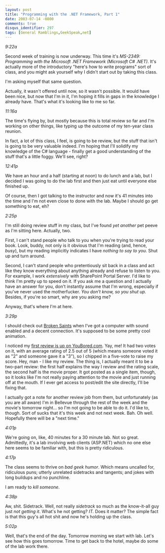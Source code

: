 ```yaml
---
layout: post
title: "Programming with the .NET Framework, Part 1"
date: 2003-07-14 -0800
comments: true
disqus_identifier: 297
tags: [General Ramblings,GeekSpeak,net]
---
```

*9:22a*
 
 Second week of training is now underway. This time it's *MS-2349:
Programming with the Microsoft .NET Framework (Microsoft C\# .NET)*.
It's actually more of the introductory "here's how to write programs"
sort of class, and you might ask yourself why I didn't start out by
taking this class.
 
 I'm asking myself that same question.
 
 Actually, it wasn't offered until now, so it wasn't possible. It would
have been nice, but now that I'm in it, I'm hoping it fills in gaps in
the knowledge I already have. That's what it's looking like to me so
far.
 
 *11:16a*
 
 The time's flying by, but mostly because this is total review so far
and I'm working on other things, like typing up the outcome of my
ten-year class reunion.
 
 In fact, a lot of this class, I feel, is going to be review, but the
stuff that isn't is going to be very valuable indeed. I'm hoping that
I'll solidify my knowledge of the C\# language - finally get a good
understanding of the stuff that's a little foggy. We'll see, right?
 
 *12:41p*
 
 We have an hour and a half (starting at noon) to do lunch and a lab,
but I decided I was going to do the lab first and then just eat until
everyone else finished up.
 
 Of course, then I got talking to the instructor and now it's 41 minutes
into the time and I'm not even close to done with the lab. Maybe I
should go get something to eat, eh?
 
 *2:25p*
 
 I'm still doing review stuff in my class, but I've found *yet another*
pet peeve as I'm sitting here. Actually, two.
 
 First, I can't stand people who talk to you when you're trying to read
your book. Look, buddy, not only is it obvious that I'm reading (and,
hence, *busy*), but my reading implicitly indicates I have *nothing to
say to you*. Shut up and turn around.
 
 Second, I can't stand people who pretentiously sit back in a class and
act like they know everything about anything already and refuse to
listen to you. For example, I work *extensively* with SharePoint Portal
Server. I'd like to think I'm pretty up to speed on it. If you ask me a
question and I actually have an answer for you, don't instantly assume
that I'm wrong, especially if you've never used the motherfucker. *You
don't know, so you shut up.* Besides, if you're so smart, why are you
asking me?
 
 Anyway, that's where I'm at here.
 
 *3:29p*
 
 I should check out [Broken Saints](http://www.brokensaints.com/) when
I've got a computer with sound enabled and a decent connection. It's
supposed to be some pretty cool animation.
 
 I noticed my [first review is up on
YouBored.com](http://www.youbored.com/site/modules.php?name=News&file=article&sid=60).
Yay, me! It had two votes on it, with an average rating of 2.5 out of 5
(which means someone voted it as "2" and someone gave it a "3"), so I
chipped in a five-vote to raise my score. Hey, man - I like my review.
The thing is, I actually meant it to be a two-part review: the first
half explains the way I review and the rating scale, the second half is
the movie proper. It got posted as a single item, though, so it looks
like I'm not really paying attention to the movie and just running off
at the mouth. If I ever get access to post/edit the site directly, I'll
be fixing that.
 
 I actually got a note for another review job from them, but
unfortunately (as you are all aware) I'm in Bellevue through the rest of
the week and the movie's tomorrow night... so I'm not going to be able
to do it. I'd like to, though. Sort of sucks that it's this week and not
next week. Bah. Oh well. Hopefully there will be a "next time."
 
 *4:01p*
 
 We're going on, like, 40 minutes for a 30 minute lab. Not so great.
Admittedly, it's a lab involving web clients (ASP.NET) which no one else
here seems to be familiar with, but this is pretty ridiculous.
 
 *4:17p*
 
 The class seems to thrive on *bad geek humor*. Which means uncalled
for, ridiculous puns; utterly unrelated sidetracks and tangents; and
jokes with long buildups and no punchline.
 
 I am ready to *kill someone*.
 
 *4:38p*
 
 Aw, shit. Sidetrack. Well, not really *sidetrack* so much as the
know-it-all guy just *not getting it*. What's he not getting? *IT.* Does
it matter? The simple fact is that this guy's all hot shit and now he's
holding up the class.
 
 *5:02p*
 
 Well, that's the end of the day. Tomorrow morning we start with lab.
Let's see how this goes tomorrow. Time to get back to the hotel, maybe
do some of the lab work there.
